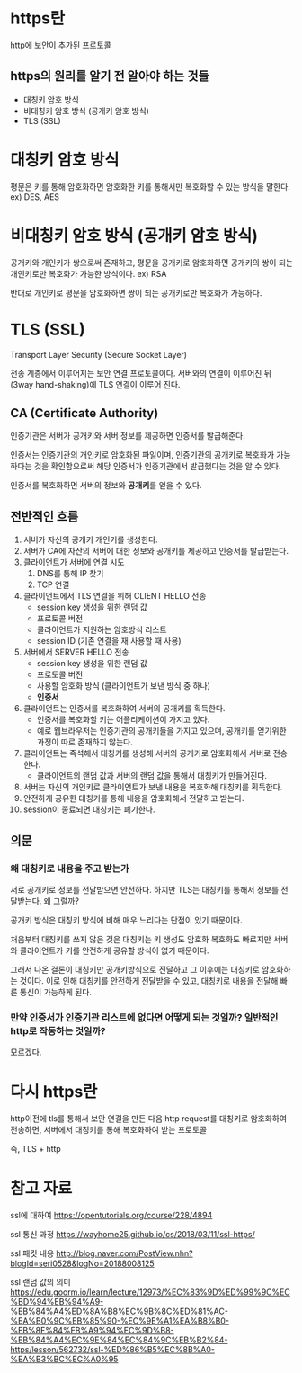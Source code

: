 # https란
http에 보안이 추가된 프로토콜

## https의 원리를 알기 전 알아야 하는 것들
- 대칭키 암호 방식
- 비대칭키 암호 방식 (공개키 암호 방식)
- TLS (SSL)

# 대칭키 암호 방식
평문은 키를 통해 암호화하면 암호화한 키를 통해서만 복호화할 수 있는 방식을 말한다. ex) DES, AES

# 비대칭키 암호 방식 (공개키 암호 방식)
공개키와 개인키가 쌍으로써 존재하고, 평문을 공개키로 암호화하면 공개키의 쌍이 되는 개인키로만 복호화가 가능한 방식이다. ex) RSA

반대로 개인키로 평문을 암호화하면 쌍이 되는 공개키로만 복호화가 가능하다.

# TLS (SSL)
Transport Layer Security (Secure Socket Layer)

전송 계층에서 이루어지는 보안 연결 프로토콜이다. 서버와의 연결이 이루어진 뒤(3way hand-shaking)에 TLS 연결이 이루어 진다.

## CA (Certificate Authority)
인증기관은 서버가 공개키와 서버 정보를 제공하면 인증서를 발급해준다.

인증서는 인증기관의 개인키로 암호화된 파일이며, 인증기관의 공개키로 복호화가 가능하다는 것을 확인함으로써 해당 인증서가 인증기관에서 발급했다는 것을 알 수 있다.

인증서를 복호화하면 서버의 정보와 **공개키**를 얻을 수 있다.
## 전반적인 흐름
1. 서버가 자신의 공개키 개인키를 생성한다.
1. 서버가 CA에 자산의 서버에 대한 정보와 공개키를 제공하고 인증서를 발급받는다.
1. 클라이언트가 서버에 연결 시도
    1. DNS를 통해 IP 찾기
    1. TCP 연결
1. 클라이언트에서 TLS 연결을 위해 CLIENT HELLO 전송
    - session key 생성을 위한 랜덤 값
    - 프로토콜 버전
    - 클라이언트가 지원하는 암호방식 리스트
    - session ID (기존 연결을 재 사용할 때 사용)
1. 서버에서 SERVER HELLO 전송
    - session key 생성을 위한 랜덤 값
    - 프로토콜 버전
    - 사용할 암호화 방식 (클라이언트가 보낸 방식 중 하나)
    - **인증서**
1. 클라이언트는 인증서를 복호화하여 서버의 공개키를 획득한다.
    - 인증서를 복호화할 키는 어플리케이션이 가지고 있다.
    - 예로 웹브라우저는 인증기관의 공개키들을 가지고 있으며, 공개키를 얻기위한 과정이 따로 존재하지 않는다.
1. 클라이언트는 즉석해서 대칭키를 생성해 서버의 공개키로 암호화해서 서버로 전송한다.
    - 클라이언트의 랜덤 값과 서버의 랜덤 값을 통해서 대칭키가 만들어진다.
1. 서버는 자신의 개인키로 클라이언트가 보낸 내용을 복호화해 대칭키를 획득한다.
1. 안전하게 공유한 대칭키를 통해 내용을 암호화해서 전달하고 받는다.
1. session이 종료되면 대칭키는 폐기한다.

## 의문
### 왜 대칭키로 내용을 주고 받는가
서로 공개키로 정보를 전달받으면 안전하다. 하지만 TLS는 대칭키를 통해서 정보를 전달받는다. 왜 그럴까?

공개키 방식은 대칭키 방식에 비해 매우 느리다는 단점이 있기 때문이다.

처음부터 대칭키를 쓰지 않은 것은 대칭키는 키 생성도 암호화 복호화도 빠르지만 서버와 클라이언트가 키를 안전하게 공유할 방식이 없기 때문이다.

그래서 나온 결론이 대칭키만 공개키방식으로 전달하고 그 이후에는 대칭키로 암호화하는 것이다. 이로 인해 대칭키를 안전하게 전달받을 수 있고, 대칭키로 내용을 전달해 빠른 통신이 가능하게 된다.

### 만약 인증서가 인증기관 리스트에 없다면 어떻게 되는 것일까? 일반적인 http로 작동하는 것일까?
모르겠다.

# 다시 https란
http이전에 tls를 통해서 보안 연결을 만든 다음 http request를 대칭키로 암호화하여 전송하면, 서버에서 대칭키를 통해 복호화하여 받는 프로토콜

즉, TLS + http

# 참고 자료
ssl에 대하여
https://opentutorials.org/course/228/4894

ssl 통신 과정
https://wayhome25.github.io/cs/2018/03/11/ssl-https/

ssl 패킷 내용
http://blog.naver.com/PostView.nhn?blogId=seri0528&logNo=20188008125

ssl 랜덤 값의 의미
https://edu.goorm.io/learn/lecture/12973/%EC%83%9D%ED%99%9C%EC%BD%94%EB%94%A9-%EB%84%A4%ED%8A%B8%EC%9B%8C%ED%81%AC-%EA%B0%9C%EB%85%90-%EC%9E%A1%EA%B8%B0-%EB%8F%84%EB%A9%94%EC%9D%B8-%EB%84%A4%EC%9E%84%EC%84%9C%EB%B2%84-https/lesson/562732/ssl-%ED%86%B5%EC%8B%A0-%EA%B3%BC%EC%A0%95
